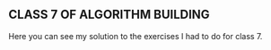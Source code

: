 ## CLASS 7 OF ALGORITHM BUILDING
Here you can see my solution to the exercises I had to do for class 7.
